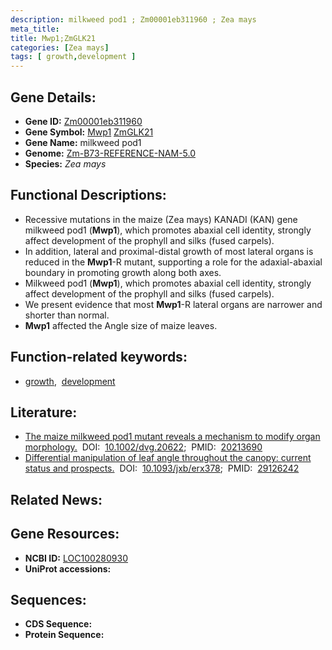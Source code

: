 ```yaml
---
description: milkweed pod1 ; Zm00001eb311960 ; Zea mays
meta_title:
title: Mwp1;ZmGLK21
categories: [Zea mays]
tags: [ growth,development ]
---
```


## Gene Details:
- **Gene ID:**	[Zm00001eb311960](https://www.maizegdb.org/gene_center/gene/Zm00001eb311960)
- **Gene Symbol:** <u>Mwp1</u>&nbsp;<u>ZmGLK21</u>
- **Gene Name:** milkweed pod1
- **Genome:** [Zm-B73-REFERENCE-NAM-5.0](https://www.maizegdb.org/genome/assembly/Zm-B73-REFERENCE-NAM-5.0)
- **Species:** *Zea mays*

## Functional Descriptions:
   - Recessive mutations in the maize (Zea mays) KANADI (KAN) gene milkweed pod1 (**Mwp1**), which promotes abaxial cell identity, strongly affect development of the prophyll and silks (fused carpels).
   - In addition, lateral and proximal-distal growth of most lateral organs is reduced in the **Mwp1**-R mutant, supporting a role for the adaxial-abaxial boundary in promoting growth along both axes.
   - Milkweed pod1 (**Mwp1**), which promotes abaxial cell identity, strongly affect development of the prophyll and silks (fused carpels).
   - We present evidence that most **Mwp1**-R lateral organs are narrower and shorter than normal.
   - **Mwp1** affected the Angle size of maize leaves.

## Function-related keywords:
- [growth](/tags/growth/),&nbsp;&nbsp;[development](/tags/development/)

## Literature:
   - [The maize milkweed pod1 mutant reveals a mechanism to modify organ morphology.]( https://onlinelibrary.wiley.com/doi/full/10.1002/dvg.20622)&nbsp;&nbsp;DOI:&nbsp;&nbsp;[10.1002/dvg.20622](https://onlinelibrary.wiley.com/doi/full/10.1002/dvg.20622);&nbsp;&nbsp;PMID:&nbsp;&nbsp;[20213690](https://pubmed.ncbi.nlm.nih.gov/20213690/)
   - [Differential manipulation of leaf angle throughout the canopy: current status and prospects.]( https://academic.oup.com/jxb/article/68/21-22/5699/4595581)&nbsp;&nbsp;DOI:&nbsp;&nbsp;[10.1093/jxb/erx378](https://academic.oup.com/jxb/article/68/21-22/5699/4595581);&nbsp;&nbsp;PMID:&nbsp;&nbsp;[29126242](https://pubmed.ncbi.nlm.nih.gov/29126242/)

## Related News:

## Gene Resources:
- **NCBI ID:** [LOC100280930](https://www.ncbi.nlm.nih.gov/gene/?term=LOC100280930)
- **UniProt accessions:** [](https://www.uniprot.org/uniprotkb//entry)



## Sequences:
- **CDS Sequence:**
- **Protein Sequence:**
